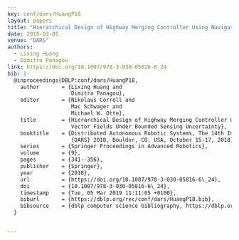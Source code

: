 ```yaml
---
key: conf/dars/HuangP18
layout: papers
title: "Hierarchical Design of Highway Merging Controller Using Navigation Vector Fields Under Bounded Sensing Uncertainty."
date: 2019-03-05
venue: "DARS"
authors:
  - Lixing Huang
  - Dimitra Panagou
link: https://doi.org/10.1007/978-3-030-05816-6_24
bib: |-
  @inproceedings{DBLP:conf/dars/HuangP18,
    author       = {Lixing Huang and
                    Dimitra Panagou},
    editor       = {Nikolaus Correll and
                    Mac Schwager and
                    Michael W. Otte},
    title        = {Hierarchical Design of Highway Merging Controller Using Navigation
                    Vector Fields Under Bounded Sensing Uncertainty},
    booktitle    = {Distributed Autonomous Robotic Systems, The 14th International Symposium,
                    {DARS} 2018, Boulder, CO, USA, October 15-17, 2018},
    series       = {Springer Proceedings in Advanced Robotics},
    volume       = {9},
    pages        = {341--356},
    publisher    = {Springer},
    year         = {2018},
    url          = {https://doi.org/10.1007/978-3-030-05816-6\_24},
    doi          = {10.1007/978-3-030-05816-6\_24},
    timestamp    = {Tue, 05 Mar 2019 11:11:05 +0100},
    biburl       = {https://dblp.org/rec/conf/dars/HuangP18.bib},
    bibsource    = {dblp computer science bibliography, https://dblp.org}
  }


---
```

